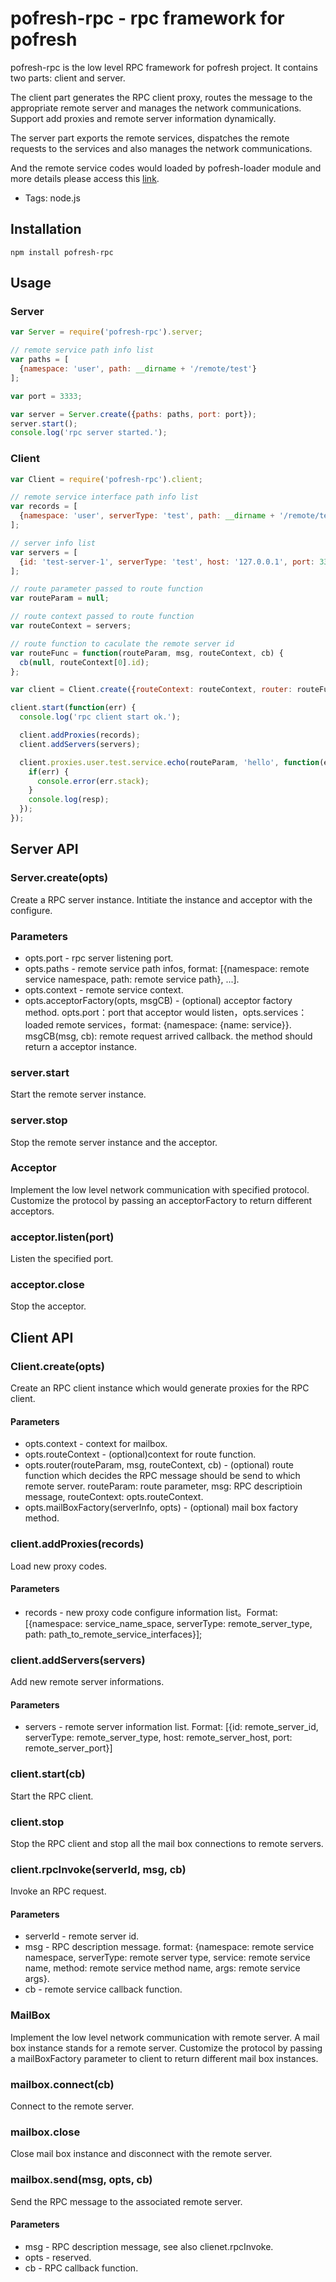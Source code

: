 # pofresh-rpc - rpc framework for pofresh

pofresh-rpc is the low level RPC framework for pofresh project. It contains two parts: client and server.

The client part generates the RPC client proxy, routes the message to the appropriate remote server and manages the network communications. Support add proxies and remote server information dynamically.

The server part exports the remote services, dispatches the remote requests to the services and also manages the network communications.

And the remote service codes would loaded by pofresh-loader module and more details please access this [link](https://github.com/node-pofresh/pofresh-loader).

+ Tags: node.js

## Installation
```
npm install pofresh-rpc
```

## Usage
### Server
``` javascript
var Server = require('pofresh-rpc').server;

// remote service path info list
var paths = [
  {namespace: 'user', path: __dirname + '/remote/test'}
];

var port = 3333;

var server = Server.create({paths: paths, port: port});
server.start();
console.log('rpc server started.');
```

### Client
``` javascript
var Client = require('pofresh-rpc').client;

// remote service interface path info list
var records = [
  {namespace: 'user', serverType: 'test', path: __dirname + '/remote/test'}
];

// server info list
var servers = [
  {id: 'test-server-1', serverType: 'test', host: '127.0.0.1', port: 3333}
];

// route parameter passed to route function
var routeParam = null;

// route context passed to route function
var routeContext = servers;

// route function to caculate the remote server id
var routeFunc = function(routeParam, msg, routeContext, cb) {
  cb(null, routeContext[0].id);
};

var client = Client.create({routeContext: routeContext, router: routeFunc});

client.start(function(err) {
  console.log('rpc client start ok.');

  client.addProxies(records);
  client.addServers(servers);

  client.proxies.user.test.service.echo(routeParam, 'hello', function(err, resp) {
    if(err) {
      console.error(err.stack);
    }
    console.log(resp);
  });
});
```

## Server API
### Server.create(opts)
Create a RPC server instance. Intitiate the instance and acceptor with the configure.
### Parameters
+ opts.port - rpc server listening port.
+ opts.paths - remote service path infos, format: [{namespace: remote service namespace, path: remote service path}, ...].
+ opts.context - remote service context.
+ opts.acceptorFactory(opts, msgCB) - (optional) acceptor factory method. opts.port：port that acceptor would listen，opts.services：loaded remote services，format: {namespace: {name: service}}. msgCB(msg, cb): remote request arrived callback. the method should return a acceptor instance.

### server.start
Start the remote server instance.

### server.stop
Stop the remote server instance and the acceptor.

### Acceptor
Implement the low level network communication with specified protocol. Customize the protocol by passing an acceptorFactory to return different acceptors.

### acceptor.listen(port)
Listen the specified port.

### acceptor.close
Stop the acceptor.

## Client API
### Client.create(opts)
Create an RPC client instance which would generate proxies for the RPC client.
#### Parameters
+ opts.context - context for mailbox.
+ opts.routeContext - (optional)context for route function.
+ opts.router(routeParam, msg, routeContext, cb) - (optional) route function which decides the RPC message should be send to which remote server. routeParam: route parameter, msg: RPC descriptioin message, routeContext: opts.routeContext.
+ opts.mailBoxFactory(serverInfo, opts) - (optional) mail box factory method.

### client.addProxies(records)
Load new proxy codes.
#### Parameters
+ records - new proxy code configure information list。Format: [{namespace: service_name_space, serverType: remote_server_type, path: path_to_remote_service_interfaces}];

### client.addServers(servers)
Add new remote server informations.
#### Parameters
+ servers - remote server information list. Format: [{id: remote_server_id, serverType: remote_server_type, host: remote_server_host, port: remote_server_port}]

### client.start(cb)
Start the RPC client.

### client.stop
Stop the RPC client and stop all the mail box connections to remote servers.

### client.rpcInvoke(serverId, msg, cb)
Invoke an RPC request.
#### Parameters
+ serverId - remote server id.
+ msg - RPC description message. format: {namespace: remote service namespace, serverType: remote server type, service: remote service name, method: remote service method name, args: remote service args}.
+ cb - remote service callback function.

### MailBox
Implement the low level network communication with remote server. A mail box instance stands for a remote server. Customize the protocol by passing a mailBoxFactory parameter to client to return different mail box instances.

### mailbox.connect(cb)
Connect to the remote server.

### mailbox.close
Close mail box instance and disconnect with the remote server.

### mailbox.send(msg, opts, cb)
Send the RPC message to the associated remote server.
#### Parameters
+ msg - RPC description message, see also clienet.rpcInvoke.
+ opts - reserved.
+ cb - RPC callback function.